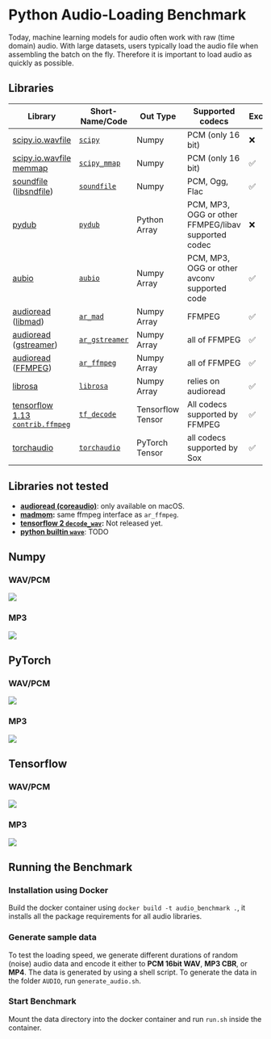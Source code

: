 # Python Audio-Loading Benchmark

Today, machine learning models for audio often work with raw (time domain) audio. With large datasets, users typically load the audio file when assembling the batch on the fly. Therefore it is important to load audio as quickly as possible.

## Libraries

| Library                 | Short-Name/Code          | Out Type          | Supported codecs  | Excerpts/Seeking |
|-------------------------|-----------------------|-------------------|-------------------| -----------------|
| [scipy.io.wavfile](https://docs.scipy.org/doc/scipy-0.14.0/reference/generated/scipy.io.wavfile.read.html#scipy.io.wavfile.read)        | [`scipy`](https://github.com/faroit/python_audio_loading_benchmark/blob/master/loaders.py#L55)       | Numpy      | PCM (only 16 bit)   | ❌        |
| [scipy.io.wavfile memmap](https://docs.scipy.org/doc/scipy-0.14.0/reference/generated/scipy.io.wavfile.read.html#scipy.io.wavfile.read) | [`scipy_mmap`](https://github.com/faroit/python_audio_loading_benchmark/blob/master/loaders.py#L61)  | Numpy      | PCM (only 16 bit)   | ✅        |
| [soundfile](https://pysoundfile.readthedocs.io/en/0.9.0/) ([libsndfile](http://www.mega-nerd.com/libsndfile/))    | [`soundfile`](https://github.com/faroit/python_audio_loading_benchmark/blob/master/loaders.py#L50)   | Numpy   | PCM, Ogg, Flac | ✅             |
| [pydub](https://github.com/jiaaro/pydub)  | [`pydub`](https://github.com/faroit/python_audio_loading_benchmark/blob/master/loaders.py#L97) | Python Array |  PCM, MP3, OGG or other FFMPEG/libav supported codec | ❌ |
| [aubio](https://github.com/aubio/aubio)  | [`aubio`](https://github.com/faroit/python_audio_loading_benchmark/blob/master/loaders.py#L32) | Numpy Array | PCM, MP3, OGG or other avconv supported code |  ✅ |
| [audioread](https://github.com/beetbox/audioread) ([libmad](https://www.underbit.com/products/mad/))           | [`ar_mad`](https://github.com/faroit/python_audio_loading_benchmark/blob/master/loaders.py#L77) | Numpy Array | FFMPEG | ✅ |
| [audioread](https://github.com/beetbox/audioread) ([gstreamer](https://gstreamer.freedesktop.org/))         | [`ar_gstreamer`](https://github.com/faroit/python_audio_loading_benchmark/blob/master/loaders.py#L67) | Numpy Array | all of FFMPEG | ✅ |
| [audioread](https://github.com/beetbox/audioread) ([FFMPEG](https://www.ffmpeg.org/))            | [`ar_ffmpeg`](https://github.com/faroit/python_audio_loading_benchmark/blob/master/loaders.py#L87) | Numpy Array | all of FFMPEG | ✅ |
| [librosa](https://librosa.github.io/)             | [`librosa`](https://github.com/faroit/python_audio_loading_benchmark/blob/master/loaders.py#L104) | Numpy Array | relies on audioread |  ✅ |
| [tensorflow 1.13 `contrib.ffmpeg`](https://www.tensorflow.org/api_docs/python/tf/contrib/ffmpeg/decode_audio) | [`tf_decode`](https://github.com/faroit/python_audio_loading_benchmark/blob/master/loaders.py#L21) | Tensorflow Tensor | All codecs supported by FFMPEG |  ✅ |
| [torchaudio](https://github.com/pytorch/audio) | [`torchaudio`](https://github.com/faroit/python_audio_loading_benchmark/blob/master/loaders.py#L45) | PyTorch Tensor | all codecs supported by Sox |  ✅ |

## Libraries not tested

* __[audioread (coreaudio)](https://github.com/beetbox/audioread/blob/master/audioread/macca.py)__: only available on macOS.
* __[madmom](https://github.com/CPJKU/madmom):__ same ffmpeg interface as `ar_ffmpeg`.
* __[tensorflow 2 `decode_wav`](https://www.tensorflow.org/versions/r2.0/api_docs/python/tf/audio/decode_wav):__ Not released yet.
* __[python builtin `wave`](https://docs.python.org/3.7/library/wave.html)__: TODO

## Numpy

### WAV/PCM
![](results/benchmark_np_wav_bar.png)

### MP3
![](results/benchmark_np_mp3_bar.png)

## PyTorch

### WAV/PCM
![](results/benchmark_pytorch_wav_bar.png)

### MP3
![](results/benchmark_pytorch_mp3_bar.png)

## Tensorflow

### WAV/PCM
![](results/benchmark_tf_wav_bar.png)

### MP3
![](results/benchmark_tf_mp3_bar.png)


## Running the Benchmark

### Installation using Docker

Build the docker container using `docker build -t audio_benchmark .`, it installs all the package requirements for all audio libraries.

### Generate sample data

To test the loading speed, we generate different durations of random (noise) audio data and encode it either to __PCM 16bit WAV__, __MP3 CBR__, or __MP4__.
The data is generated by using a shell script. To generate the data in the folder `AUDIO`, run `generate_audio.sh`.

### Start Benchmark

Mount the data directory into the docker container and run `run.sh` inside the container.




